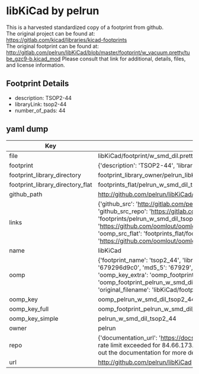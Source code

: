 # libKiCad by pelrun  
This is a harvested standardized copy of a footprint from github.  
The original project can be found at:  
https://gitlab.com/kicad/libraries/kicad-footprints  
The original footprint can be found at:
http://gitlab.com/pelrun/libKiCad/blob/master/footprint/w_vacuum.pretty/tube_gzc9-b.kicad_mod
Please consult that link for additional, details, files, and license information.  
## Footprint Details
* description: TSOP2-44  
* libraryLink: tsop2-44  
* number_of_pads: 44  
## yaml dump  
| Key | Value |  
| --- | --- |  
| file | libKiCad/footprint/w_smd_dil.pretty/tsop2-44.kicad_mod |  
| footprint | {'description': 'TSOP2-44', 'libraryLink': 'tsop2-44', 'number_of_pads': 44} |  
| footprint_library_directory | footprint_library_owner/pelrun_libKiCad |  
| footprint_library_directory_flat | footprints_flat/pelrun_w_smd_dil_tsop2_44/working |  
| github_path | http://github.com/pelrun/libKiCad/blob/master/footprint/w_smd_dil.pretty/tsop2-44.kicad_mod |  
| links | {'github_src': 'http://gitlab.com/pelrun/libKiCad/blob/master/footprint/w_vacuum.pretty/tube_gzc9-b.kicad_mod', 'github_src_repo': 'https://gitlab.com/kicad/libraries/kicad-footprints', 'oomp_bot': 'footprints/pelrun_w_smd_dil_tsop2_44/working', 'oomp_bot_github': 'https://github.com/oomlout/oomlout_oomp_footprint_bot/tree/main/footprints/pelrun_w_smd_dil_tsop2_44/working', 'oomp_src_flat': 'footprints_flat/footprints_flat/pelrun_w_smd_dil_tsop2_44/working', 'oomp_src_flat_github': 'https://github.com/oomlout/oomlout_oomp_footprint_src/tree/main/footprints_flat/pelrun_w_smd_dil_tsop2_44/working'} |  
| name | libKiCad |  
| oomp | {'footprint_name': 'tsop2_44', 'library_name': 'w_smd_dil', 'md5': '679296d9c06c1b4dcaf79c17375863c9', 'md5_10': '679296d9c0', 'md5_5': '67929', 'md5_6': '679296', 'oomp_key': 'oomp_pelrun_w_smd_dil_tsop2_44', 'oomp_key_extra': 'oomp_footprint_pelrun_w_smd_dil_tsop2_44', 'oomp_key_full': 'oomp_footprint_pelrun_w_smd_dil_tsop2_44_679296', 'oomp_key_simple': 'pelrun_w_smd_dil_tsop2_44', 'original_filename': 'libKiCad/footprint/w_smd_dil.pretty/tsop2-44.kicad_mod', 'owner_name': 'pelrun'} |  
| oomp_key | oomp_pelrun_w_smd_dil_tsop2_44 |  
| oomp_key_full | oomp_footprint_pelrun_w_smd_dil_tsop2_44 |  
| oomp_key_simple | pelrun_w_smd_dil_tsop2_44 |  
| owner | pelrun |  
| repo | {'documentation_url': 'https://docs.github.com/rest/overview/resources-in-the-rest-api#rate-limiting', 'message': "API rate limit exceeded for 84.66.173.59. (But here's the good news: Authenticated requests get a higher rate limit. Check out the documentation for more details.)"} |  
| url | http://github.com/pelrun/libKiCad |  

